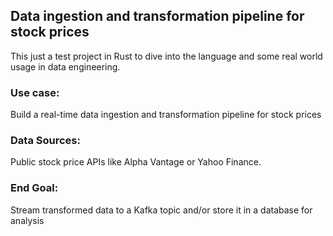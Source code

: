 ## Data ingestion and transformation pipeline for stock prices

This just a test project in Rust to dive into the language and some real world usage in data engineering.

### Use case:
Build a real-time data ingestion and transformation pipeline for stock prices

### Data Sources:
Public stock price APIs like Alpha Vantage or Yahoo Finance.

### End Goal:
Stream transformed data to a Kafka topic and/or store it in a database for analysis